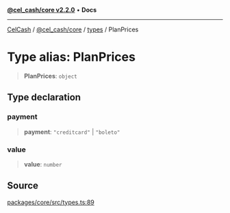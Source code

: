 [**@cel_cash/core v2.2.0**](../../README.md) • **Docs**

***

[CelCash](../../../../packages.md) / [@cel\_cash/core](../../README.md) / [types](../README.md) / PlanPrices

# Type alias: PlanPrices

> **PlanPrices**: `object`

## Type declaration

### payment

> **payment**: `"creditcard"` \| `"boleto"`

### value

> **value**: `number`

## Source

[packages/core/src/types.ts:89](https://github.com/Pyxlab/celcash/blob/9e2eeefc75067a4b86d18d5bb144eb4446f097c2/packages/core/src/types.ts#L89)
